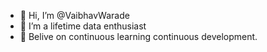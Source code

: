 - 👋 Hi, I’m @VaibhavWarade
- 👀 I’m a lifetime data enthusiast 
- 🌱 Belive on continuous learning continuous development.


<!---
VaibhavWarade/VaibhavWarade is a ✨ special ✨ repository because its `README.md` (this file) appears on your GitHub profile.
You can click the Preview link to take a look at your changes.
--->
